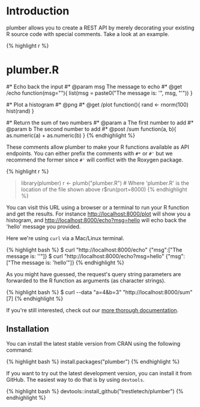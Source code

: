 
<div class="row"><div class="col-sm-8 col-sm-offset-2" markdown="1">

# Introduction

plumber allows you to create a REST API by merely decorating your existing R source code with special comments. Take a look at an example.

{% highlight r %}
# plumber.R

#* Echo back the input
#* @param msg The message to echo
#* @get /echo
function(msg=""){
  list(msg = paste0("The message is: '", msg, "'"))
}

#* Plot a histogram
#* @png
#* @get /plot
function(){
  rand <- rnorm(100)
  hist(rand)
}

#* Return the sum of two numbers
#* @param a The first number to add
#* @param b The second number to add
#* @post /sum
function(a, b){
  as.numeric(a) + as.numeric(b)
}
{% endhighlight %}

These comments allow plumber to make your R functions available as API endpoints. You can either prefix the comments with `#*` or `#'` but we recommend the former since `#'` will conflict with the Roxygen package.

{% highlight r %}
> library(plumber)
> r <- plumb("plumber.R")  # Where 'plumber.R' is the location of the file shown above
> r$run(port=8000)
{% endhighlight %}

You can visit this URL using a browser or a terminal to run your R function and get the results. For instance [http://localhost:8000/plot](http://localhost:8000/plot) will show you a histogram, and [http://localhost:8000/echo?msg=hello](http://localhost:8000/echo?msg=hello) will echo back the 'hello' message you provided.

Here we're using `curl` via a Mac/Linux terminal.

{% highlight bash %}
$ curl "http://localhost:8000/echo"
 {"msg":["The message is: ''"]}
$ curl "http://localhost:8000/echo?msg=hello"
 {"msg":["The message is: 'hello'"]}
{% endhighlight %}

As you might have guessed, the request's query string parameters are forwarded to the R function as arguments (as character strings).

{% highlight bash %}
$ curl --data "a=4&b=3" "http://localhost:8000/sum"
 [7]
{% endhighlight %}

If you're still interested, check out our [more thorough documentation](/docs/endpoints/).

## Installation

You can install the latest stable version from CRAN using the following command:

{% highlight bash %}
install.packages("plumber")
{% endhighlight %}

If you want to try out the latest development version, you can install it from GitHub. The easiest way to do that is by using `devtools`.

{% highlight bash %}
devtools::install_github("trestletech/plumber")
{% endhighlight %}


</div></div>
